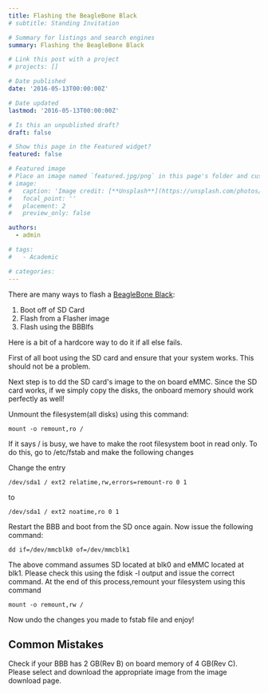 ```yaml
---
title: Flashing the BeagleBone Black
# subtitle: Standing Invitation

# Summary for listings and search engines
summary: Flashing the BeagleBone Black

# Link this post with a project
# projects: []

# Date published
date: '2016-05-13T00:00:00Z'

# Date updated
lastmod: '2016-05-13T00:00:00Z'

# Is this an unpublished draft?
draft: false

# Show this page in the Featured widget?
featured: false

# Featured image
# Place an image named `featured.jpg/png` in this page's folder and customize its options here.
# image:
#   caption: 'Image credit: [**Unsplash**](https://unsplash.com/photos/CpkOjOcXdUY)'
#   focal_point: ''
#   placement: 2
#   preview_only: false

authors:
  - admin

# tags:
#   - Academic

# categories:
---
```

There are many ways to flash a [BeagleBone Black](https://beagleboard.org/black):

1. Boot off of SD Card
2. Flash from a Flasher image
3. Flash using the BBBlfs

Here is a bit of a hardcore way to do it if all else fails.

First of all boot using the SD card and ensure that your system works. This should not be a problem.

Next step is to dd the SD card's image to the on board eMMC. Since the SD card works, if we simply copy the disks, the onboard memory should work perfectly as well!

Unmount the filesystem(all disks) using this command:


`mount -o remount,ro / `

If it says / is busy, we have to make the root filesystem boot in read only. To do this, go to /etc/fstab and make the following changes


Change the entry

`/dev/sda1 / ext2 relatime,rw,errors=remount-ro 0 1`

to

`/dev/sda1 / ext2 noatime,ro 0 1`



Restart the BBB and boot from the SD once again.
Now issue the following command:


`dd if=/dev/mmcblk0 of=/dev/mmcblk1`

The above command assumes SD located at blk0 and eMMC located at blk1. Please check this using the fdisk -l output and issue the correct command.
At the end of this process,remount your filesystem using this command


`mount -o remount,rw /`

Now undo the changes you made to fstab file and enjoy!

## Common Mistakes

Check if your BBB has 2 GB(Rev B) on board memory of 4 GB(Rev C). Please select and download the appropriate image from the image download page.